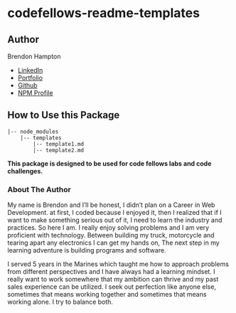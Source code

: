 # codefellows-readme-templates

## Author
Brendon Hampton
- [LinkedIn](https://www.linkedin.com/in/brendon-hampton-37132899/)
- [Portfolio](https://brendonh-react-portfolio.netlify.app/)
- [Github](https://github.com/BrendonLH)
- [NPM Profile](https://www.npmjs.com/~brendonlh)

## How to Use this Package

    |-- node_modules
        |-- templates
            |-- template1.md 
            |-- template2.md 

__This package is designed to be used for code fellows labs and code challenges.__ 


### About The Author
My name is Brendon and I’ll be honest, I didn’t plan on a Career in Web Development. at first, I coded because I enjoyed it, then I realized that if I want to make something serious out of it, I need to learn the industry and practices. So here I am. I really enjoy solving problems and I am very proficient with technology. Between building my truck, motorcycle and tearing apart any electronics I can get my hands on, The next step in my learning adventure is building programs and software.

I served 5 years in the Marines which taught me how to approach problems from different perspectives and I have always had a learning mindset. I really want to work somewhere that my ambition can thrive and my past sales experience can be utilized. I seek out perfection like anyone else, sometimes that means working together and sometimes that means working alone. I try to balance both. 
